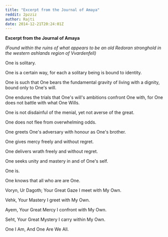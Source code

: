 ```yaml
---
title: "Excerpt from the Journal of Amaya"
reddit: 2pzziz
author: Rajti
date: 2014-12-21T20:24:01Z
---
```


**Excerpt from the Journal of Amaya**

*(Found within the ruins of what appears to be an old Redoran stronghold in the western ashlands region of Vvardenfell)*


One is solitary.

One is a certain way, for each a solitary being is bound to identity.

One is such that One bears the fundamental gravity of living with a dignity, bound only to One's will.

One endures the trials that One's will's ambitions confront One with, for One does not battle with what One Wills.

One is not disdainful of the menial, yet not averse of the great.

One does not flee from overwhelming odds.

One greets One's adversary with honour as One's brother. 

One gives mercy freely and without regret.

One delivers wrath freely and without regret.

One seeks unity and mastery in and of One's self.


One is.


One knows  that all who are are One.


Voryn, Ur Dagoth; Your Great Gaze I meet with My Own.


Vehk, Your Mastery I greet with My Own.


Ayem, Your Great Mercy I confront with My Own.


Seht, Your Great Mystery I carry within My Own.


One I Am, And One Are We All.

